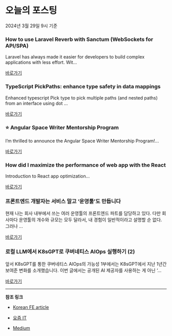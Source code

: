 # 오늘의 포스팅 
2024년 3월 29일 9시 기준 

### How to use Laravel Reverb with Sanctum (WebSockets for API/SPA) 

 Laravel has always made it easier for developers to build complex applications with less effort. Wit... 

 [바로가기](https://medium.com/m/signin?actionUrl=https%3A%2F%2Fmedium.com%2F_%2Fbookmark%2Fp%2Fe1391f9843be&operation=register&redirect=https%3A%2F%2Fmedium.com%2F%40datascale%2Fhow-to-use-laravel-reverb-with-sanctum-websockets-for-api-spa-e1391f9843be&source=---------0-84----------javascript------bookmark_preview----528f3fc9_3ed8_41ce_aa57_eba729261bdc-------) 

### TypeScript PickPaths: enhance type safety in data mappings 

 Enhanced typescript Pick type to pick multiple paths (and nested paths) from an interface using dot ... 

 [바로가기](https://medium.com/m/signin?actionUrl=https%3A%2F%2Fmedium.com%2F_%2Fbookmark%2Fp%2Fd1be7efe1445&operation=register&redirect=https%3A%2F%2Fmedium.com%2Fsoftonic-eng%2Ftypescript-pickpaths-enhance-type-safety-in-data-mappings-d1be7efe1445&source=---------0-84----------typescript------bookmark_preview----464abd98_8548_4a96_8a97_be634b146777-------) 

### ⭐️ Angular Space Writer Mentorship Program 

 I’m thrilled to announce the Angular Space Writer Mentorship Program!... 

 [바로가기](https://medium.com/m/signin?actionUrl=https%3A%2F%2Fmedium.com%2F_%2Fbookmark%2Fp%2Fdc41d565e937&operation=register&redirect=https%3A%2F%2Fitnext.io%2F%25EF%25B8%258F-angular-space-writer-mentorship-program-dc41d565e937&source=---------0-84----------frontend------bookmark_preview----b414d05c_ee39_4abc_b4b1_6092b4874fb9-------) 

### How did I maximize the performance of web app with the React 

 Introduction to React app optimization... 

 [바로가기](https://medium.com/m/signin?actionUrl=https%3A%2F%2Fmedium.com%2F_%2Fbookmark%2Fp%2F3c40f3825a21&operation=register&redirect=https%3A%2F%2Fmedium.com%2F%40ajitghost%2Fhow-did-i-maximize-the-performance-of-web-app-with-the-react-app-3c40f3825a21&source=---------0-84----------reactjs------bookmark_preview----b7707035_2fba_4fa5_9c93_9a145c242814-------) 

### 프론트엔드 개발자는 서비스 말고 ‘운영툴’도 만듭니다 

 현재 나는 회사 내부에서 쓰는 여러 운영툴의 프론트엔드 파트를 담당하고 있다. 다만 회사마다 운영툴의 개수와 규모는 모두 달라서, 내 경험이 일반적이라고 설명할 순 없다. 그러나 ... 

 [바로가기](https://yozm.wishket.com/magazine/detail/2519/) 

### 로컬 LLM에서 K8sGPT로 쿠버네티스 AIOps 실행하기 (2) 

 앞서 K8sGPT를 통한 쿠버네티스 AIOps의 가능성 1부에서는 K8sGPT에서 지난 1년간 보여준 변화를 소개했습니다. 이번 글에서는 공개된 AI 제공자를 사용하는 게 아닌 ‘... 

 [바로가기](https://yozm.wishket.com/magazine/detail/2516/) 

---

**참조 링크**

- [Korean FE article](https://kofearticle.substack.com) 

- [요즘 IT](https://yozm.wishket.com/magazine) 

- [Medium](https://medium.com) 

